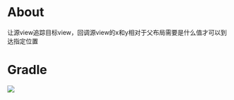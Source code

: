 # About
让源view追踪目标view，回调源view的x和y相对于父布局需要是什么值才可以到达指定位置

# Gradle
[![](https://jitpack.io/v/zj565061763/view-track.svg)](https://jitpack.io/#zj565061763/view-track)